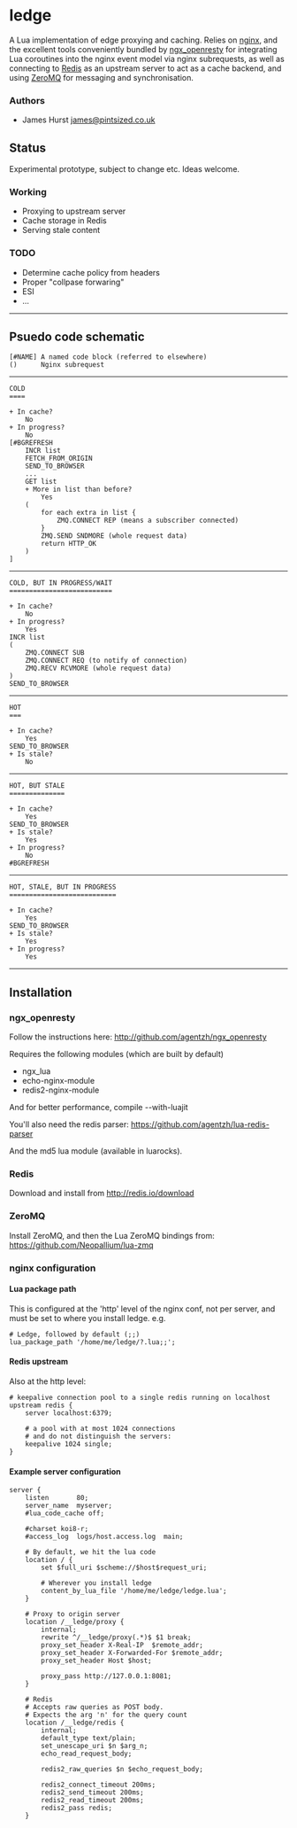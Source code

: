 # ledge

A Lua implementation of edge proxying and caching. Relies on [nginx](http://nginx.net), and the excellent tools conveniently bundled by [ngx_openresty](https://github.com/agentzh/ngx_openresty) for integrating Lua coroutines into the nginx event model via nginx subrequests, as well as connecting to [Redis](http://redis.io) as an upstream server to act as a cache backend, and using [ZeroMQ](http://www.zeromq.org) for messaging and synchronisation.

### Authors

* James Hurst <james@pintsized.co.uk>

## Status

Experimental prototype, subject to change etc. Ideas welcome.

### Working

* Proxying to upstream server
* Cache storage in Redis
* Serving stale content

### TODO

* Determine cache policy from headers
* Proper "collpase forwaring"
* ESI
* ...

----

## Psuedo code schematic

	[#NAME]	A named code block (referred to elsewhere)
	()		Nginx subrequest

----

	COLD
	====
	
	+ In cache?
		No
	+ In progress?
		No
	[#BGREFRESH
		INCR list
		FETCH_FROM_ORIGIN
		SEND_TO_BROWSER
		...
		GET list
		+ More in list than before?
			Yes
		(
			for each extra in list {
				ZMQ.CONNECT REP (means a subscriber connected)
			}
			ZMQ.SEND SNDMORE (whole request data)
			return HTTP_OK
		)
	]

----

	COLD, BUT IN PROGRESS/WAIT
	==========================
	
	+ In cache?
		No
	+ In progress?
		Yes
	INCR list
	(
		ZMQ.CONNECT SUB
		ZMQ.CONNECT REQ (to notify of connection)
		ZMQ.RECV RCVMORE (whole request data)
	)
	SEND_TO_BROWSER

----

	HOT
	===
	
	+ In cache?
		Yes
	SEND_TO_BROWSER
	+ Is stale?
		No

----

	HOT, BUT STALE
	==============
	
	+ In cache?
		Yes
	SEND_TO_BROWSER
	+ Is stale?
		Yes
	+ In progress?
		No
	#BGREFRESH

----

	HOT, STALE, BUT IN PROGRESS
	===========================
	
	+ In cache?
		Yes
	SEND_TO_BROWSER
	+ Is stale?
		Yes
	+ In progress?
		Yes

----

## Installation

### ngx_openresty

Follow the instructions here: http://github.com/agentzh/ngx_openresty

Requires the following modules (which are built by default)

* ngx_lua
* echo-nginx-module
* redis2-nginx-module

And for better performance, compile --with-luajit

You'll also need the redis parser: https://github.com/agentzh/lua-redis-parser

And the md5 lua module (available in luarocks).

### Redis

Download and install from http://redis.io/download

### ZeroMQ

Install ZeroMQ, and then the Lua ZeroMQ bindings from: https://github.com/Neopallium/lua-zmq

### nginx configuration

#### Lua package path

This is configured at the 'http' level of the nginx conf, not per server, and must be set to where you install ledge. e.g.

	# Ledge, followed by default (;;)
	lua_package_path '/home/me/ledge/?.lua;;';

#### Redis upstream

Also at the http level:

	# keepalive connection pool to a single redis running on localhost
	upstream redis {   
		server localhost:6379;
		
    	# a pool with at most 1024 connections
    	# and do not distinguish the servers:
		keepalive 1024 single;
	}
	
#### Example server configuration

	server {
	    listen       80;
	    server_name  myserver;
	    #lua_code_cache off;
		
	    #charset koi8-r;
	    #access_log  logs/host.access.log  main;
		
		# By default, we hit the lua code
		location / {
	        set $full_uri $scheme://$host$request_uri;
			
			# Wherever you install ledge
			content_by_lua_file '/home/me/ledge/ledge.lua';
		}
		
		# Proxy to origin server
		location /__ledge/proxy {
			internal;
			rewrite ^/__ledge/proxy(.*)$ $1 break;
			proxy_set_header X-Real-IP  $remote_addr;
			proxy_set_header X-Forwarded-For $remote_addr;
			proxy_set_header Host $host;
			
	    	proxy_pass http://127.0.0.1:8081;
	    }   		
		
	    # Redis
	    # Accepts raw queries as POST body.
		# Expects the arg 'n' for the query count
	    location /__ledge/redis {
	        internal;
	        default_type text/plain;
	    	set_unescape_uri $n $arg_n;
	        echo_read_request_body;
	
	        redis2_raw_queries $n $echo_request_body;
	
			redis2_connect_timeout 200ms;
			redis2_send_timeout 200ms;
			redis2_read_timeout 200ms;
			redis2_pass redis;
	    }


